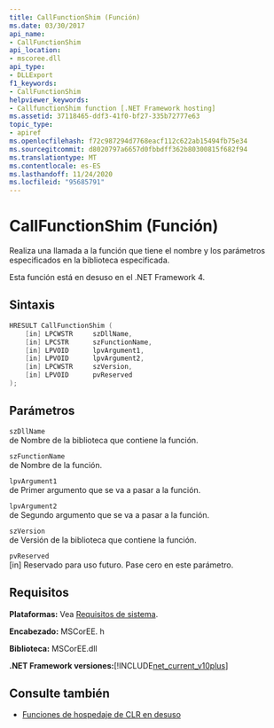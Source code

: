 ```yaml
---
title: CallFunctionShim (Función)
ms.date: 03/30/2017
api_name:
- CallFunctionShim
api_location:
- mscoree.dll
api_type:
- DLLExport
f1_keywords:
- CallFunctionShim
helpviewer_keywords:
- CallfunctionShim function [.NET Framework hosting]
ms.assetid: 37118465-ddf3-41f0-bf27-335b72777e63
topic_type:
- apiref
ms.openlocfilehash: f72c987294d7768eacf112c622ab15494fb75e34
ms.sourcegitcommit: d8020797a6657d0fbbdff362b80300815f682f94
ms.translationtype: MT
ms.contentlocale: es-ES
ms.lasthandoff: 11/24/2020
ms.locfileid: "95685791"
---
```

# <a name="callfunctionshim-function"></a>CallFunctionShim (Función)

Realiza una llamada a la función que tiene el nombre y los parámetros especificados en la biblioteca especificada.  
  
 Esta función está en desuso en el .NET Framework 4.  
  
## <a name="syntax"></a>Sintaxis  
  
```cpp  
HRESULT CallFunctionShim (  
    [in] LPCWSTR     szDllName,  
    [in] LPCSTR      szFunctionName,  
    [in] LPVOID      lpvArgument1,  
    [in] LPVOID      lpvArgument2,  
    [in] LPCWSTR     szVersion,  
    [in] LPVOID      pvReserved  
);  
```  
  
## <a name="parameters"></a>Parámetros  

 `szDllName`  
 de Nombre de la biblioteca que contiene la función.  
  
 `szFunctionName`  
 de Nombre de la función.  
  
 `lpvArgument1`  
 de Primer argumento que se va a pasar a la función.  
  
 `lpvArgument2`  
 de Segundo argumento que se va a pasar a la función.  
  
 `szVersion`  
 de Versión de la biblioteca que contiene la función.  
  
 `pvReserved`  
 [in] Reservado para uso futuro. Pase cero en este parámetro.  
  
## <a name="requirements"></a>Requisitos  

 **Plataformas:** Vea [Requisitos de sistema](../../get-started/system-requirements.md).  
  
 **Encabezado:** MSCorEE. h  
  
 **Biblioteca:** MSCorEE.dll  
  
 **.NET Framework versiones:**[!INCLUDE[net_current_v10plus](../../../../includes/net-current-v10plus-md.md)]  
  
## <a name="see-also"></a>Consulte también

- [Funciones de hospedaje de CLR en desuso](deprecated-clr-hosting-functions.md)
